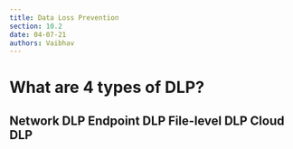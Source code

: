 ```yaml
---
title: Data Loss Prevention
section: 10.2
date: 04-07-21
authors: Vaibhav
---
```


# What are 4 types of DLP?

Network DLP
Endpoint DLP
File-level DLP
Cloud DLP
---
